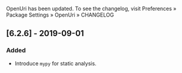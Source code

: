OpenUri has been updated. To see the changelog, visit
Preferences » Package Settings » OpenUri » CHANGELOG


## [6.2.6] - 2019-09-01

### Added
- Introduce `mypy` for static analysis.
